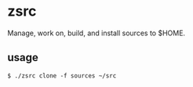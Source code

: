 # zsrc

Manage, work on, build, and install sources to $HOME.

## usage

```
$ ./zsrc clone -f sources ~/src
```
